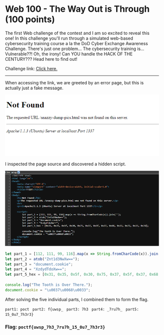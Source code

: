 <h1> Web 100 - The Way Out is Through (100 points)</h1>
<p> The first Web challenge of the contest and I am so excited to reveal this one! In this challenge you'll run through a simulated web-based cybersecurity training course a la the DoD Cyber Exchange Awareness Challenge. There's just one problem... The cybersecurity training is... Vulnerable??! Oh, the irony! Can YOU handle the HACK OF THE CENTURY??? Head here to find out!</p>
<p>Challenge link: <a href="http://nvstgt.com/TTiOT/index.html">Click here.</a></p>
<hr>
<p>When accessing the link, we are greeted by an error page, but this is actually just a fake message.</p>
<img src="./imgs/TheWayOutisThrough1.png">
<p>I inspected the page source and discovered a hidden script.</p>
<img src="./imgs/TheWayOutisThrough.png">


```javascript
let part_1 = [112, 111, 99, 116].map(x => String.fromCharCode(x)).join('');
let part_2 = atob("Znt1d3NwXw==");
let part_3 = "document.cookie";
let part_4 = "XzdydTdoXw==";
let part_5_hex = [0x31, 0x35, 0x5f, 0x30, 0x75, 0x37, 0x5f, 0x37, 0x68, 0x33, 0x72, 0x33, 0x7d];

console.log("The Tooth is Over There.");
document.cookie = "\u0037\u0068\u0033";
```

<p>After solving the five individual parts, I combined them to form the flag.</p>
<code>part1: poct </code>
<code>part2: f{uwsp_ </code>
<code>part3: 7h3 </code>
<code>part4: _7ru7h_ </code>
<code>part5: 15_0u7_7h3r3} </code>


<h3>Flag: <code>poctf{uwsp_7h3_7ru7h_15_0u7_7h3r3}</code></h3>
